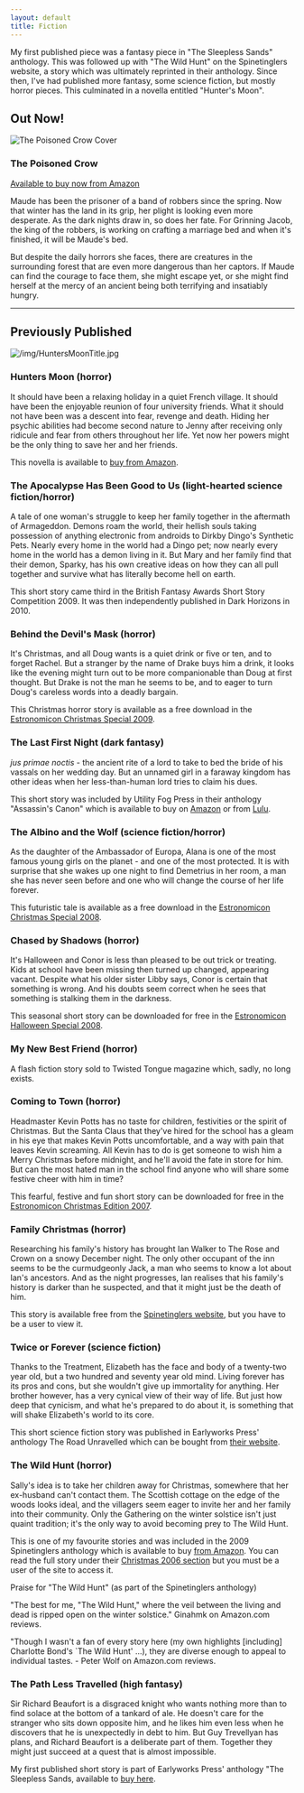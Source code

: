 ```yaml
---
layout: default
title: Fiction
---
```


My first published piece was a fantasy piece in "The Sleepless Sands" anthology. This was followed up with "The Wild Hunt" on the Spinetinglers website, a story which was ultimately reprinted in their anthology. Since then, I've had published more fantasy, some science fiction, but mostly horror pieces. This culminated in a novella entitled "Hunter's Moon".

## Out Now!

<img class="img-responsive centre-block col-sm-3" src="/img/PoisonedCrowSmall.jpg" alt="The Poisoned Crow   Cover">

### The Poisoned Crow

[Available to buy now from Amazon](https://www.amazon.co.uk/Poisoned-Crow-Charlotte-Bond-ebook/dp/B01GP1GEGQ/)

Maude has been the prisoner of a band of robbers since the spring. Now that winter has the land in its grip, her plight is looking even more desperate. As the dark nights draw in, so does her fate. For Grinning Jacob, the king of the robbers, is working on crafting a marriage bed and when it's finished, it will be Maude's bed.</p>

But despite the daily horrors she faces, there are creatures in the surrounding forest that are even more dangerous than her captors. If Maude can find the courage to face them, she might escape yet, or she might find herself at the mercy of an ancient being both terrifying and insatiably hungry.

<div class="clearfix"></div>

---


## Previously Published

<img class="img-responsive center-block col-sm-3" src="/img/HuntersMoonTitle.jpg" alt="/img/HuntersMoonTitle.jpg">

### Hunters Moon (horror)

It should have been a relaxing holiday in a quiet French village.
It should have been the enjoyable reunion of four university friends.
What it should not have been was a descent into fear, revenge and death.
Hiding her psychic abilities had become second nature to Jenny after receiving only ridicule and fear from others throughout her life. Yet now her powers might be the only thing to save her and her friends.

This novella is available to [buy from Amazon](http://www.amazon.co.uk/Hunters-Moon-Charlotte-Bond-ebook/dp/B007ZESYNY/).

<div class="clearfix"></div>

### The Apocalypse Has Been Good to Us (light-hearted science fiction/horror)

A tale of one woman's struggle to keep her family together in the aftermath of Armageddon. Demons roam the world, their hellish souls taking possession of anything electronic from androids to Dirkby Dingo's Synthetic Pets. Nearly every home in the world had a Dingo pet; now nearly every home in the world has a demon living in it. But Mary and her family find that their demon, Sparky, has his own creative ideas on how they can all pull together and survive what has literally become hell on earth.

This short story came third in the British Fantasy Awards Short Story Competition 2009. It was then independently published in Dark Horizons in 2010.

### Behind the Devil's Mask (horror)

It's Christmas, and all Doug wants is a quiet drink or five or ten, and to forget Rachel. But a stranger by the name of Drake buys him a drink, it looks like the evening might turn out to be more companionable than Doug at first thought. But Drake is not the man he seems to be, and to eager to turn Doug's careless words into a deadly bargain.

This Christmas horror story is available as a free download in the [Estronomicon Christmas Special 2009](http://www.screamingdreams.com/ezine/Christmas2009.pdf).

### The Last First Night (dark fantasy)

*jus primae noctis* - the ancient rite of a lord to take to bed the bride of his vassals on her wedding day. But an unnamed girl in a faraway kingdom has other ideas when her less-than-human lord tries to claim his dues.

This short story was included by Utility Fog Press in their anthology "Assassin's Canon" which is available to buy on [Amazon](http://www.amazon.co.uk/Assassins-Canon-Ken-Goldman/dp/0956046916/) or from [Lulu](http://www.lulu.com/shop/eh-rydberg/assassins-canon/paperback/product-6046456.html).

### The Albino and the Wolf (science fiction/horror)

As the daughter of the Ambassador of Europa, Alana is one of the most famous young girls on the planet - and one of the most protected. It is with surprise that she wakes up one night to find Demetrius in her room, a man she has never seen before and one who will change the course of her life forever.

This futuristic tale is available as a free download in the [Estronomicon Christmas Special 2008](http://www.screamingdreams.com/ezine/Christmas2008.pdf).

### Chased by Shadows (horror)

It's Halloween and Conor is less than pleased to be out trick or treating. Kids at school have been missing then turned up changed, appearing vacant. Despite what his older sister Libby says, Conor is certain that something is wrong. And his doubts seem correct when he sees that something is stalking them in the darkness.

This seasonal short story can be downloaded for free in the [Estronomicon Halloween Special 2008](http://www.screamingdreams.com/ezine/Halloween2008.pdf).

### My New Best Friend (horror)

A flash fiction story sold to Twisted Tongue magazine which, sadly, no long exists.

### Coming to Town (horror)

Headmaster Kevin Potts has no taste for children, festivities or the spirit of Christmas. But the Santa Claus that they've hired for the school has a gleam in his eye that makes Kevin Potts uncomfortable, and a way with pain that leaves Kevin screaming. All Kevin has to do is get someone to wish him a Merry Christmas before midnight, and he'll avoid the fate in store for him. But can the most hated man in the school find anyone who will share some festive cheer with him in time?

This fearful, festive and fun short story can be downloaded for free in the [Estronomicon Christmas Edition 2007](http://www.screamingdreams.com/ezine/Christmas2007.pdf).

### Family Christmas (horror)

Researching his family's history has brought Ian Walker to The Rose and Crown on a snowy December night. The only other occupant of the inn seems to be the curmudgeonly Jack, a man who seems to know a lot about Ian's ancestors. And as the night progresses, Ian realises that his family's history is darker than he suspected, and that it might just be the death of him.

This story is available free from the [Spinetinglers website](http://www.spinetinglers.co.uk/), but you have to be a user to view it.

### Twice or Forever (science fiction)

Thanks to the Treatment, Elizabeth has the face and body of a twenty-two year old, but a two hundred and seventy year old mind. Living forever has its pros and cons, but she wouldn't give up immortality for anything. Her brother however, has a very cynical view of their way of life. But just how deep that cynicism, and what he's prepared to do about it, is something that will shake Elizabeth's world to its core.

This short science fiction story was published in Earlyworks Press' anthology The Road Unravelled which can be bought from [their website](http://www.earlyworkspress.co.uk/road_unravelled.htm).

### The Wild Hunt (horror)

Sally's idea is to take her children away for Christmas, somewhere that her ex-husband can't contact them. The Scottish cottage on the edge of the woods looks ideal, and the villagers seem eager to invite her and her family into their community. Only the Gathering on the winter solstice isn't just quaint tradition; it's the only way to avoid becoming prey to The Wild Hunt.

This is one of my favourite stories and was included in the 2009 Spinetinglers anthology which is available to buy [from Amazon](http://www.amazon.co.uk/Spinetinglers-Anthology-2008-Matt-Leyshon/dp/1906657017/ref=sr_1_3?ie=UTF8&qid=1445263325&sr=8-3&keywords=spinetinglers+anthology). You can read the full story under their [Christmas 2006 section](http://spinetinglers.co.uk/ReadStory151.aspx) but you must be a user of the site to access it.

Praise for "The Wild Hunt" (as part of the Spinetinglers anthology)

"The best for me, "The Wild Hunt," where the veil between the living and dead is ripped open on the winter solstice." Ginahmk on Amazon.com reviews.

"Though I wasn't a fan of every story here (my own highlights [including] Charlotte Bond's `The Wild Hunt' ...), they are diverse enough to appeal to individual tastes. - Peter Wolf on Amazon.com reviews.

### The Path Less Travelled (high fantasy)

Sir Richard Beaufort is a disgraced knight who wants nothing more than to find solace at the bottom of a tankard of ale. He doesn't care for the stranger who sits down opposite him, and he likes him even less when he discovers that he is unexpectedly in debt to him. But Guy Trevellyan has plans, and Richard Beaufort is a deliberate part of them. Together they might just succeed at a quest that is almost impossible.

My first published short story is part of Earlyworks Press' anthology "The Sleepless Sands, available to [buy here](http://www.earlyworkspress.co.uk/sleepless_sands.htm).
